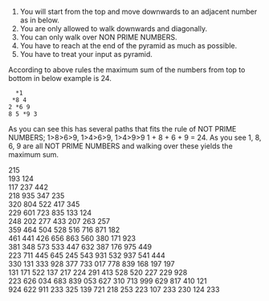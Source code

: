1. You will start from the top and move downwards to an adjacent number as in below.
2. You are only allowed to walk downwards and diagonally.
3. You can only walk over NON PRIME NUMBERS.
4. You have to reach at the end of the pyramid as much as possible.
5. You have to treat your input as pyramid.

According to above rules the maximum sum of the numbers from top to bottom in below example is 24.

      *1
     *8 4
    2 *6 9
    8 5 *9 3

As you can see this has several paths that fits the rule of NOT PRIME NUMBERS; 1>8>6>9, 1>4>6>9, 1>4>9>9
1 + 8 + 6 + 9 = 24.  As you see 1, 8, 6, 9 are all NOT PRIME NUMBERS and walking over these yields the maximum sum.<br/>

215<br/>
193 124<br/>
117 237 442<br/>
218 935 347 235<br/>
320 804 522 417 345<br/>
229 601 723 835 133 124<br/>
248 202 277 433 207 263 257<br/>
359 464 504 528 516 716 871 182<br/>
461 441 426 656 863 560 380 171 923<br/>
381 348 573 533 447 632 387 176 975 449<br/>
223 711 445 645 245 543 931 532 937 541 444<br/>
330 131 333 928 377 733 017 778 839 168 197 197<br/>
131 171 522 137 217 224 291 413 528 520 227 229 928<br/>
223 626 034 683 839 053 627 310 713 999 629 817 410 121<br/>
924 622 911 233 325 139 721 218 253 223 107 233 230 124 233
